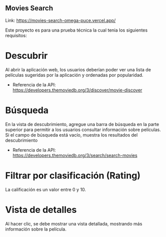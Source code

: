 ﻿## Movies Search
 Link: https://movies-search-omega-puce.vercel.app/
  
Este proyecto es para una prueba técnica la cual tenia los siguientes requisitos:

# Descubrir
Al abrir la aplicación web, los usuarios deberían poder ver una lista de películas sugeridas
por la aplicación y ordenadas por popularidad.
- Referencia de la API: https://developers.themoviedb.org/3/discover/movie-discover

# Búsqueda
En la vista de descubrimiento, agregue una barra de búsqueda en la parte superior para
permitir a los usuarios consultar información sobre películas.
Si el campo de búsqueda está vacío, muestra los resultados del descubrimiento
- Referencia de la API: https://developers.themoviedb.org/3/search/search-movies

# Filtrar por clasificación (Rating)
La calificación es un valor entre 0 y 10.

# Vista de detalles
Al hacer clic, se debe mostrar una vista detallada, mostrando más información sobre la
película.
